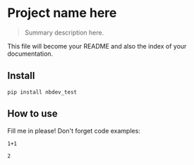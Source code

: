 # Project name here
> Summary description here.


This file will become your README and also the index of your documentation.

## Install

`pip install nbdev_test`

## How to use

Fill me in please! Don't forget code examples:

```
1+1
```




    2



